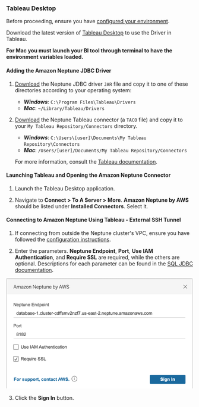 ### Tableau Desktop

Before proceeding, ensure you have [configured your environment](../setup/configuration.md).

Download the latest version of [Tableau Desktop](https://www.tableau.com/products/desktop) to use the Driver in Tableau.

**For Mac you must launch your BI tool through terminal to have the environment variables loaded.**

#### Adding the Amazon Neptune JDBC Driver

1. [Download](https://github.com/aws/amazon-neptune-jdbc-driver/releases) the Neptune JDBC driver `JAR` file and copy it to one of these directories according to your operating system:
   - **_Windows_**: `C:\Program Files\Tableau\Drivers`
   - **_Mac_**: `~/Library/Tableau/Drivers`

2. [Download](https://github.com/aws/amazon-neptune-jdbc-driver/releases) the Neptune Tableau connector (a `TACO` file) and copy it to your `My Tableau Repository/Connectors`
   directory.
   - **_Windows_**: `C:\Users\[user]\Documents\My Tableau Repository\Connectors`
   - **_Mac_**: `/Users/[user]/Documents/My Tableau Repository/Connectors`

   For more information, consult the [Tableau documentation](https://tableau.github.io/connector-plugin-sdk/docs/run-taco).

#### Launching Tableau and Opening the Amazon Neptune Connector

1. Launch the Tableau Desktop application.

2. Navigate to **Connect > To A Server > More**. **Amazon Neptune by AWS** should be listed under **Installed Connectors**. Select it.

#### Connecting to Amazon Neptune Using Tableau - External SSH Tunnel

1. If connecting from outside the Neptune cluster's VPC, ensure you have followed the [configuration instructions](../configuration.md).

2. Enter the parameters. **Neptune Endpoint**, **Port**, **Use IAM Authentication**, and **Require SSL**
   are required, while the others are optional. Descriptions for each parameter can be found in
   the [SQL JDBC documentation](../sql.md).

![Tableau login dialog general tab](../images/tableau-sql-gremlin.png)

3. Click the **Sign In** button.
